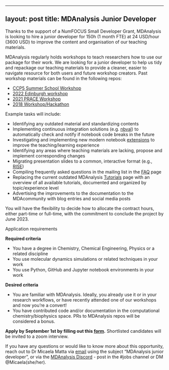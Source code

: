 ---
 layout: post
 title: MDAnalysis Junior Developer
 ---

Thanks to the support of a NumFOCUS Small Developer Grant, MDAnalysis is looking to hire a junior developer for 150h (1 month FTE) at 24 USD/hour (3600 USD) to improve the content and organisation of our teaching materials.

MDAnalysis regularly holds workshops to teach researchers how to use our package for their work. We are looking for a junior developer to help us tidy and repackage our teaching materials to provide a cleaner, easier to navigate resource for both users and future workshop creators. 
Past workshop materials can be found in the following repos:

- [CCP5 Summer School Workshop](https://github.com/CCPBioSim/MDAnalysis_ML_workshop)
- [2022 Edinburgh workshop](https://github.com/CCPBioSim/MDAnalysis_ML_workshop)
- [2021 PRACE Workshop](https://github.com/CCPBioSim/MDAnalysis_ML_workshop)
- [2018 Workshop/Hackathon](https://github.com/MDAnalysis/WorkshopHackathon2018)

Example tasks will include:
- Identifying any outdated material and standardizing contents
- Implementing continuous integration solutions (e.g. [nbval](https://github.com/MDAnalysis/WorkshopHackathon2018)) to automatically check and notify if notebook code breaks in the future
- Investigating and implementing new modern notebook [extensions](https://github.com/MDAnalysis/WorkshopHackathon2018) to improve the teaching/learning experience
- Identifying any areas where teaching materials are lacking, propose and implement corresponding changes
- Migrating presentation slides to a common, interactive format (e.g., [RISE](https://github.com/MDAnalysis/WorkshopHackathon2018))
- Compiling frequently asked questions in the mailing list in the [FAQ](https://userguide.mdanalysis.org/stable/faq.html) page 
- Replacing the current outdated MDAnalysis [Tutorials](https://www.mdanalysis.org/MDAnalysisTutorial/) page with an overview of all available tutorials, documented and organized by topic/experience level
- Advertising the improvements to the documentation to the MDAcommunity with blog entries and social media posts

You will have the flexibility to decide how to allocate the contract hours, either part-time or full-time, with the commitment to conclude the project by June 2023.

Application requirements

**Required criteria**

- You have a degree in Chemistry, Chemical Engineering, Physics or a related discipline
- You use molecular dynamics simulations or related techniques in your work
- You use Python, GitHub and Jupyter notebook environments in your work

**Desired criteria**

- You are familiar with MDAnalysis. Ideally, you already use it or in your research workflows, or have recently attended one of our workshops and now you’re a convert!
- You have contributed code and/or documentation in the computational chemistry/biophysics space. PRs to MDAnalysis repos will be considered a bonus.

**Apply by September 1st by filling out this [form](https://forms.gle/wUwUCctRnnurbt2A7).** Shortlisted candidates will be invited to a zoom interview. 

If you have any questions or would like to know more about this opportunity, reach out to Dr Micaela Matta via [email](mailto:micaela.matta@kcl.ac.uk) using the subject “MDAnalysis junior developer”, or via the [MDAnalysis Discord](https://discord.gg/5jbh3EQA) - post in the #jobs channel or DM @Micaela(she/her).
